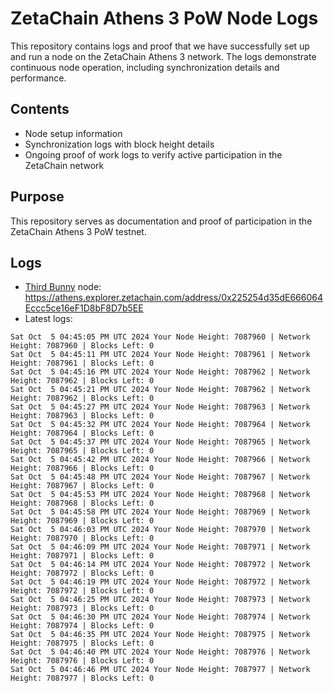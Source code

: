 # ZetaChain Athens 3 PoW Node Logs
This repository contains logs and proof that we have successfully set up and run a node on the ZetaChain Athens 3 network. The logs demonstrate continuous node operation, including synchronization details and performance.

## Contents
- Node setup information
- Synchronization logs with block height details
- Ongoing proof of work logs to verify active participation in the ZetaChain network

## Purpose
This repository serves as documentation and proof of participation in the ZetaChain Athens 3 PoW testnet.

## Logs

- [Third Bunny](https://thirdbunny.xyz/) node: https://athens.explorer.zetachain.com/address/0x225254d35dE666064Eccc5ce16eF1D8bF8D7b5EE
- Latest logs:
```
Sat Oct  5 04:45:05 PM UTC 2024 Your Node Height: 7087960 | Network Height: 7087960 | Blocks Left: 0
Sat Oct  5 04:45:11 PM UTC 2024 Your Node Height: 7087961 | Network Height: 7087961 | Blocks Left: 0
Sat Oct  5 04:45:16 PM UTC 2024 Your Node Height: 7087962 | Network Height: 7087962 | Blocks Left: 0
Sat Oct  5 04:45:21 PM UTC 2024 Your Node Height: 7087962 | Network Height: 7087962 | Blocks Left: 0
Sat Oct  5 04:45:27 PM UTC 2024 Your Node Height: 7087963 | Network Height: 7087963 | Blocks Left: 0
Sat Oct  5 04:45:32 PM UTC 2024 Your Node Height: 7087964 | Network Height: 7087964 | Blocks Left: 0
Sat Oct  5 04:45:37 PM UTC 2024 Your Node Height: 7087965 | Network Height: 7087965 | Blocks Left: 0
Sat Oct  5 04:45:42 PM UTC 2024 Your Node Height: 7087966 | Network Height: 7087966 | Blocks Left: 0
Sat Oct  5 04:45:48 PM UTC 2024 Your Node Height: 7087967 | Network Height: 7087967 | Blocks Left: 0
Sat Oct  5 04:45:53 PM UTC 2024 Your Node Height: 7087968 | Network Height: 7087968 | Blocks Left: 0
Sat Oct  5 04:45:58 PM UTC 2024 Your Node Height: 7087969 | Network Height: 7087969 | Blocks Left: 0
Sat Oct  5 04:46:03 PM UTC 2024 Your Node Height: 7087970 | Network Height: 7087970 | Blocks Left: 0
Sat Oct  5 04:46:09 PM UTC 2024 Your Node Height: 7087971 | Network Height: 7087971 | Blocks Left: 0
Sat Oct  5 04:46:14 PM UTC 2024 Your Node Height: 7087972 | Network Height: 7087972 | Blocks Left: 0
Sat Oct  5 04:46:19 PM UTC 2024 Your Node Height: 7087972 | Network Height: 7087972 | Blocks Left: 0
Sat Oct  5 04:46:25 PM UTC 2024 Your Node Height: 7087973 | Network Height: 7087973 | Blocks Left: 0
Sat Oct  5 04:46:30 PM UTC 2024 Your Node Height: 7087974 | Network Height: 7087974 | Blocks Left: 0
Sat Oct  5 04:46:35 PM UTC 2024 Your Node Height: 7087975 | Network Height: 7087975 | Blocks Left: 0
Sat Oct  5 04:46:40 PM UTC 2024 Your Node Height: 7087976 | Network Height: 7087976 | Blocks Left: 0
Sat Oct  5 04:46:46 PM UTC 2024 Your Node Height: 7087977 | Network Height: 7087977 | Blocks Left: 0
```
